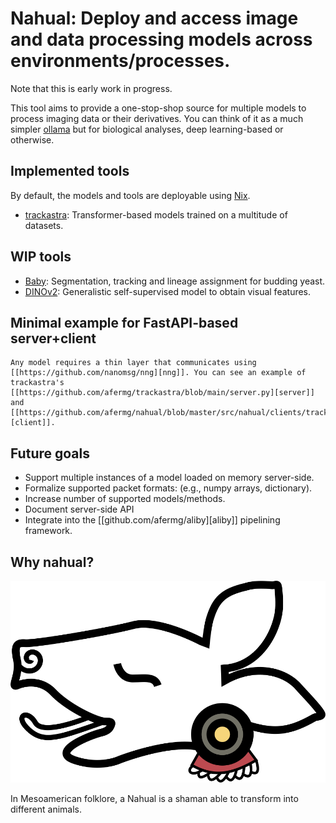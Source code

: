 # Nahual: Deploy and access image and data processing models across environments/processes.

Note that this is early work in progress.

This tool aims to provide a one-stop-shop source for multiple models to process imaging data or their derivatives. You can think of it as a much simpler [ollama](https://github.com/ollama/ollama) but for biological analyses, deep learning-based or otherwise.

## Implemented tools 
By default, the models and tools are deployable using [Nix](https://nixos.org/).

- [trackastra](https://github.com/afermg/trackastra): Transformer-based models trained on a multitude of datasets.

## WIP tools
- [Baby](https://github.com/afermg/baby): Segmentation, tracking and lineage assignment for budding yeast.
- [DINOv2](https://github.com/afermg/dinov2): Generalistic self-supervised model to obtain visual features.

## Minimal example for FastAPI-based server+client
	Any model requires a thin layer that communicates using [[https://github.com/nanomsg/nng][nng]]. You can see an example of trackastra's [[https://github.com/afermg/trackastra/blob/main/server.py][server]] and [[https://github.com/afermg/nahual/blob/master/src/nahual/clients/trackastra.py][client]].
	
## Future goals
- Support multiple instances of a model loaded on memory server-side.
- Formalize supported packet formats: (e.g., numpy arrays, dictionary).
- Increase number of supported models/methods.	
- Document server-side API
- Integrate into the [[github.com/afermg/aliby][aliby]] pipelining framework.

## Why nahual?
![logo](logo.svg)

In Mesoamerican folklore, a Nahual is a shaman able to transform into different animals.

